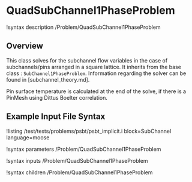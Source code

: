 # QuadSubChannel1PhaseProblem

!syntax description /Problem/QuadSubChannel1PhaseProblem

## Overview

<!-- -->

This class solves for the subchannel flow variables in the case of subchannels/pins arranged in a square lattice.
It inherits from the base class : `SubChannel1PhaseProblem`. Information regarding the solver can be found in [subchannel_theory.md].

Pin surface temperature is calculated at the end of the solve, if there is a PinMesh using Dittus Boelter correlation.

## Example Input File Syntax

!listing /test/tests/problems/psbt/psbt_implicit.i block=SubChannel language=moose

!syntax parameters /Problem/QuadSubChannel1PhaseProblem

!syntax inputs /Problem/QuadSubChannel1PhaseProblem

!syntax children /Problem/QuadSubChannel1PhaseProblem
